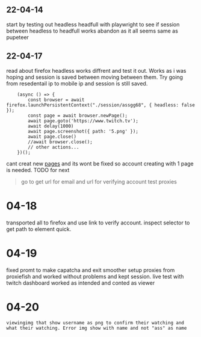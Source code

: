 ## 22-04-14
start by testing out headless headfull with playwright to see if session between headless to headfull works abandon as it all seems same as pupeteer

## 22-04-17
read about firefox headless works diffrent and test it out. Works as i was hoping and session is saved between moving between them. Try going from resedentail ip to mobile ip and session is still saved.

        (async () => {
            const browser = await firefox.launchPersistentContext("./session/assgg68", { headless: false });
            const page = await browser.newPage();
            await page.goto('https://www.twitch.tv');
            await delay(1000)
            await page.screenshot({ path: '5.png' });
            await page.close()
            //await browser.close();
            // other actions...
        })();
cant creat new [pages](https://github.com/microsoft/playwright/issues/3696) and its wont be fixed so account creating with 1 page is needed. 
TODO for next
> go to get url for email and url for verifying account
> test proxies
# 04-18
transported all to firefox and use link to verify account.
inspect selector to get path to element quick.

# 04-19
fixed promt to make capatcha and exit smoother
setup proxies from proxiefish and worked without problems and kept session.
live test with twitch dashboard worked as intended and conted as viewer

# 04-20
    viewingimg that show username as png to confirm their watching and what their watching. Error img show with name and not "ass" as name